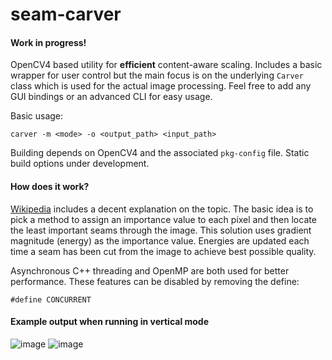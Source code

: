 # seam-carver
#### Work in progress!
OpenCV4 based utility for **efficient** content-aware scaling.
Includes a basic wrapper for user control but the main focus is on the underlying `Carver` class which is used for the actual image processing. 
Feel free to add any GUI bindings or an advanced CLI for easy usage.

Basic usage:

```carver -m <mode> -o <output_path> <input_path>```

Building depends on OpenCV4 and the associated `pkg-config` file. Static build options under development.

#### How does it work?
[Wikipedia](https://en.wikipedia.org/wiki/Seam_carving) includes a decent explanation on the topic. The basic idea is to 
pick a method to assign an importance value to each pixel and then locate the least important seams through the image. This
solution uses gradient magnitude (energy) as the importance value. Energies are updated each time a seam has been cut from 
the image to achieve best possible quality.

Asynchronous C++ threading and  OpenMP are both used for better performance. These features can be disabled by removing the define:

```#define CONCURRENT```


#### Example output when running in vertical mode
![image](https://user-images.githubusercontent.com/36196504/80315324-72c2ca00-87ff-11ea-97c0-80c9b8d8c2aa.jpg)
![image](https://user-images.githubusercontent.com/36196504/80315328-77877e00-87ff-11ea-939c-c01988cc9c9d.jpg)
